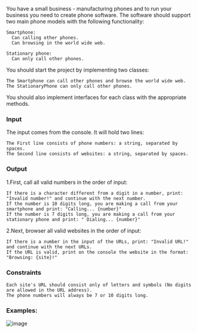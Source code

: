 You have a small business - manufacturing phones and to run your business you need to create phone software. The software should support two main phone models with the following functionality:

	Smartphone: 
	  Can calling other phones.
	  Can browsing in the world wide web.
    
	Stationary phone:
	  Can only call other phones.

You should start the project by implementing two classes:

	The Smartphone can call other phones and browse the world wide web. 
	The StationaryPhone can only call other phones.
  
You should also implement interfaces for each class with the appropriate methods.

### Input

The input comes from the console. It will hold two lines:

	The First line consists of phone numbers: a string, separated by spaces.
	The Second line consists of websites: a string, separated by spaces.

### Output

1.First, call all valid numbers in the order of input:

	If there is a character different from a digit in a number, print: "Invalid number!" and continue with the next number.
	If the number is 10 digits long, you are making a call from your smartphone and print: "Calling... {number}"
	If the number is 7 digits long, you are making a call from your stationary phone and print: " Dialing... {number}"

2.Next, browser all valid websites in the order of input:

	If there is a number in the input of the URLs, print: "Invalid URL!" and continue with the next URLs.
	If the URL is valid, print on the console the website in the format: "Browsing: {site}!"

### Constraints

	Each site's URL should consist only of letters and symbols (No digits are allowed in the URL address).
	The phone numbers will always be 7 or 10 digits long.

### Examples:

![image](https://user-images.githubusercontent.com/45227327/222984617-75dc054d-12a5-4c6c-8949-3e5398acc80b.png)
